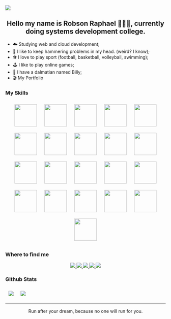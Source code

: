 <img src="https://raw.githubusercontent.com/halfrost/halfrost/master/icons/header_.png" >

## <div align="center">Hello my name is Robson Raphael 👨🏾‍💻, currently doing systems development college.</div>

- ☁️ Studying web and cloud development;
- 🌱 I like to keep hammering problems in my head. (weird? I know);
- ⚽ I love to play sport (football, basketball, volleyball, swimming);
- 🕹️ I like to play online games;
- 🐶 I have a dalmatian named Billy;
- 🎬 My Portfolio

### My Skills

<div align="center">
    <img height="70px" style="margin: 10px" src="https://cdn.jsdelivr.net/gh/devicons/devicon/icons/javascript/javascript-original.svg">
    <img height="70px" style="margin: 10px" src="https://cdn.jsdelivr.net/gh/devicons/devicon/icons/html5/html5-original.svg">
    <img height="70px" style="margin: 10px" src="https://cdn.jsdelivr.net/gh/devicons/devicon/icons/css3/css3-original.svg">
    <img height="70px" style="margin: 10px" src="https://cdn.jsdelivr.net/gh/devicons/devicon/icons/typescript/typescript-original.svg">
    <img height="70px" style="margin: 10px" src="https://cdn.jsdelivr.net/gh/devicons/devicon/icons/react/react-original.svg">
    <img height="70px" style="margin: 10px" src="https://cdn.jsdelivr.net/gh/devicons/devicon/icons/nodejs/nodejs-original.svg">
    <img height="70px" style="margin: 10px" src="https://cdn.jsdelivr.net/gh/devicons/devicon/icons/express/express-original.svg">
    <img height="70px" style="margin: 10px" src="https://cdn.jsdelivr.net/gh/devicons/devicon/icons/mongodb/mongodb-original.svg">
    <img height="70px" style="margin: 10px" src="https://cdn.jsdelivr.net/gh/devicons/devicon/icons/nextjs/nextjs-original.svg">
    <img height="70px" style="margin: 10px" src="https://cdn.jsdelivr.net/gh/devicons/devicon/icons/graphql/graphql-plain.svg">
    <img height="70px" style="margin: 10px" src="https://cdn.jsdelivr.net/gh/devicons/devicon/icons/npm/npm-original-wordmark.svg">
    <img height="70px" style="margin: 10px" src="https://cdn.jsdelivr.net/gh/devicons/devicon/icons/yarn/yarn-original.svg">
    <img height="70px" style="margin: 10px" src="https://cdn.jsdelivr.net/gh/devicons/devicon/icons/linux/linux-original.svg">
    <img height="70px" style="margin: 10px" src="https://cdn.jsdelivr.net/gh/devicons/devicon/icons/bash/bash-original.svg">
    <img height="70px" style="margin: 10px" src="https://cdn.jsdelivr.net/gh/devicons/devicon/icons/sass/sass-original.svg">
    <img height="70px" style="margin: 10px" src="https://cdn.jsdelivr.net/gh/devicons/devicon/icons/vscode/vscode-original.svg">
    <img height="70px" style="margin: 10px" src="https://cdn.jsdelivr.net/gh/devicons/devicon/icons/figma/figma-original.svg">
    <img height="70px" style="margin: 10px" src="https://cdn.jsdelivr.net/gh/devicons/devicon/icons/git/git-original-wordmark.svg">
    <img height="70px" style="margin: 10px" src="https://cdn.jsdelivr.net/gh/devicons/devicon/icons/github/github-original.svg">
    <img height="70px" style="margin: 10px" src="https://cdn.jsdelivr.net/gh/devicons/devicon/icons/gimp/gimp-original.svg">
    <img height="70px" style="margin: 10px" src="https://cdn.jsdelivr.net/gh/devicons/devicon/icons/amazonwebservices/amazonwebservices-original.svg">
</div>

### Where to find me

<div align="center">
    <a href="#">
        <img src="https://img.shields.io/badge/dev.to-0A0A0A?style=for-the-badge&logo=devdotto&logoColor=white">
    </a>
    <a href="#">
        <img src="https://img.shields.io/badge/Gmail-D14836?style=for-the-badge&logo=gmail&logoColor=white">
    </a>
    <a href="#">
        <img src="https://img.shields.io/badge/website-000000?style=for-the-badge&logo=About.me&logoColor=white">
    </a>
     <a href="#">
        <img src="	https://img.shields.io/badge/GitHub-100000?style=for-the-badge&logo=github&logoColor=white">
    </a>
     <a href="#">
        <img src="https://img.shields.io/badge/LinkedIn-0077B5?style=for-the-badge&logo=linkedin&logoColor=white">
    </a>
</div>

### Github Stats
<div style="display: flex; align-items: center; gap: 2px">
    <img style="margin: 10px" src="https://github-readme-stats.vercel.app/api/top-langs/?username=robsonraphael&show_icons=true&theme=tokyonight">
    <img style="margin: 10px" src="https://github-readme-stats.vercel.app/api/?username=robsonraphael&show_icons=true&theme=tokyonight">
</div>

----
<div align="center">Run after your dream, because no one will run for you.</div>
